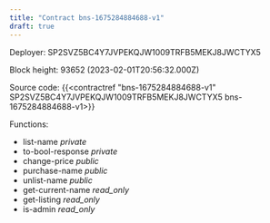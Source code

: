 ```yaml
---
title: "Contract bns-1675284884688-v1"
draft: true
---
```

Deployer: SP2SVZ5BC4Y7JVPEKQJW1009TRFB5MEKJ8JWCTYX5


 



Block height: 93652 (2023-02-01T20:56:32.000Z)

Source code: {{<contractref "bns-1675284884688-v1" SP2SVZ5BC4Y7JVPEKQJW1009TRFB5MEKJ8JWCTYX5 bns-1675284884688-v1>}}

Functions:

* list-name _private_
* to-bool-response _private_
* change-price _public_
* purchase-name _public_
* unlist-name _public_
* get-current-name _read_only_
* get-listing _read_only_
* is-admin _read_only_
